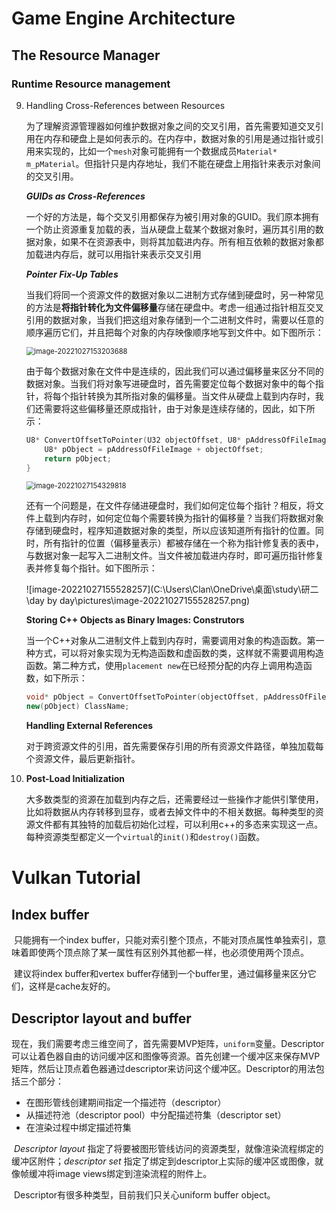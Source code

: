# Game Engine Architecture

## The Resource Manager

### Runtime Resource management

9. Handling Cross-References between Resources

   为了理解资源管理器如何维护数据对象之间的交叉引用，首先需要知道交叉引用在内存和硬盘上是如何表示的。在内存中，数据对象的引用是通过指针或引用来实现的，比如一个`mesh`对象可能拥有一个数据成员`Material* m_pMaterial`。但指针只是内存地址，我们不能在硬盘上用指针来表示对象间的交叉引用。

   ***GUIDs as Cross-References***

   一个好的方法是，每个交叉引用都保存为被引用对象的GUID。我们原本拥有一个防止资源重复加载的表，当从硬盘上载某个数据对象时，遍历其引用的数据对象，如果不在资源表中，则将其加载进内存。所有相互依赖的数据对象都加载进内存后，就可以用指针来表示交叉引用

   ***Pointer Fix-Up Tables***

   当我们将同一个资源文件的数据对象以二进制方式存储到硬盘时，另一种常见的方法是**将指针转化为文件偏移量**存储在硬盘中。考虑一组通过指针相互交叉引用的数据对象，当我们把这组对象存储到一个二进制文件时，需要以任意的顺序遍历它们，并且把每个对象的内存映像顺序地写到文件中。如下图所示：

   <img src="C:\Users\Clan\OneDrive\桌面\study\研二\day by day\pictures\image-20221027153203688.png" alt="image-20221027153203688" style="zoom:80%;" />

   由于每个数据对象在文件中是连续的，因此我们可以通过偏移量来区分不同的数据对象。当我们将对象写进硬盘时，首先需要定位每个数据对象中的每个指针，将每个指针转换为其所指对象的偏移量。当文件从硬盘上载到内存时，我们还需要将这些偏移量还原成指针，由于对象是连续存储的，因此，如下所示：

   ```c++
   U8* ConvertOffsetToPointer(U32 objectOffset, U8* pAddressOfFileImage){
       U8* pObject = pAddressOfFileImage + objectOffset;
       return pObject;
   }
   ```

   <img src="C:\Users\Clan\OneDrive\桌面\study\研二\day by day\pictures\image-20221027154329818.png" alt="image-20221027154329818" style="zoom:80%;" />

   还有一个问题是，在文件存储进硬盘时，我们如何定位每个指针？相反，将文件上载到内存时，如何定位每个需要转换为指针的偏移量？当我们将数据对象存储到硬盘时，程序知道数据对象的类型，所以应该知道所有指针的位置。同时，所有指针的位置（偏移量表示）都被存储在一个称为指针修复表的表中，与数据对象一起写入二进制文件。当文件被加载进内存时，即可遍历指针修复表并修复每个指针。如下图所示：

   ![image-20221027155528257](C:\Users\Clan\OneDrive\桌面\study\研二\day by day\pictures\image-20221027155528257.png)

   **Storing C++ Objects as Binary Images: Construtors**

   当一个C++对象从二进制文件上载到内存时，需要调用对象的构造函数。第一种方式，可以将对象实现为无构造函数和虚函数的类，这样就不需要调用构造函数。第二种方式，使用`placement new`在已经预分配的内存上调用构造函数，如下所示：

   ```c++
   void* pObject = ConvertOffsetToPointer(objectOffset, pAddressOfFileImage);
   new(pObject) ClassName;
   ```

   **Handling External References**

   对于跨资源文件的引用，首先需要保存引用的所有资源文件路径，单独加载每个资源文件，最后更新指针。

10. **Post-Load Initialization**

    大多数类型的资源在加载到内存之后，还需要经过一些操作才能供引擎使用，比如将数据从内存转移到显存，或者去掉文件中的不相关数据。每种类型的资源文件都有其独特的加载后初始化过程，可以利用c++的多态来实现这一点。每种资源类型都定义一个`virtual`的`init()`和`destroy()`函数。

# Vulkan Tutorial

## Index buffer

​	只能拥有一个index buffer，只能对索引整个顶点，不能对顶点属性单独索引，意味着即使两个顶点除了某一属性有区别外其他都一样，也必须使用两个顶点。

​	建议将index buffer和vertex buffer存储到一个buffer里，通过偏移量来区分它们，这样是cache友好的。

## Descriptor layout and buffer

​	现在，我们需要考虑三维空间了，首先需要MVP矩阵，`uniform`变量。Descriptor可以让着色器自由的访问缓冲区和图像等资源。首先创建一个缓冲区来保存MVP矩阵，然后让顶点着色器通过descriptor来访问这个缓冲区。Descriptor的用法包括三个部分：

- 在图形管线创建期间指定一个描述符（descriptor）
- 从描述符池（descriptor pool）中分配描述符集（descriptor set）
- 在渲染过程中绑定描述符集

​	*Descriptor layout* 指定了将要被图形管线访问的资源类型，就像渲染流程绑定的缓冲区附件；*descriptor set* 指定了绑定到descriptor上实际的缓冲区或图像，就像帧缓冲将image views绑定到渲染流程的附件上。

​	Descriptor有很多种类型，目前我们只关心uniform buffer object。
